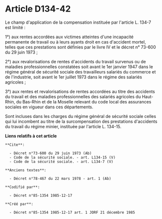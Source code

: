 # Article D134-42

Le champ d'application de la compensation instituée par l'article L. 134-7 est limité : 

1°) aux rentes accordées aux victimes atteintes d'une incapacité permanente de travail ou à leurs ayants droit en cas
d'accident mortel, telles que ces prestations sont définies par le livre IV et le décret n° 73-600 du 29 juin 1973 ; 

2°) aux revalorisations de rentes d'accidents du travail survenus ou de maladies professionnelles constatées soit avant le
1er janvier 1947 dans le régime général de sécurité sociale des travailleurs salariés du commerce et de l'industrie, soit
avant le 1er juillet 1973 dans le régime des salariés agricoles ; 

3°) aux rentes et revalorisations de rentes accordées au titre des accidents du travail et des maladies professionnelles des
salariés agricoles du Haut-Rhin, du Bas-Rhin et de la Moselle relevant du code local des assurances sociales en vigueur dans
ces départements. 

Sont incluses dans les charges du régime général de sécurité sociale celles qui lui incombent au titre de la surcompensation
des prestations d'accidents du travail du régime minier, instituée par l'article L. 134-15.

**Liens relatifs à cet article**

	**Cite**:

	  - Décret n°73-600 du 29 juin 1973 (Ab)
	  - Code de la sécurité sociale. - art. L134-15 (V)
	  - Code de la sécurité sociale. - art. L134-7 (V)

	**Anciens textes**:

	  - Décret n°78-467 du 22 mars 1978 - art. 1 (Ab)

	**Codifié par**:

	  - Décret n°85-1354 1985-12-17

	**Créé par**:

	  - Décret n°85-1354 1985-12-17 art. 1 JORF 21 décembre 1985
